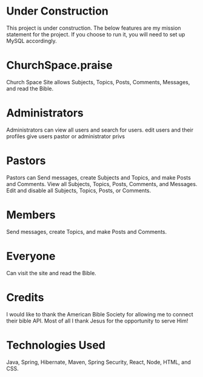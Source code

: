 # Under Construction
This project is under construction. The below features are my mission statement for the project.
If you choose to run it, you will need to set up MySQL accordingly.

# ChurchSpace.praise
Church Space Site allows Subjects, Topics, Posts, Comments, Messages, and read the Bible.

# Administrators
Administrators can 
view all users and search for users. 
edit users and their profiles
give users pastor or administrator privs

# Pastors
Pastors can
Send messages, create Subjects and Topics, and make Posts and Comments.
View all Subjects, Topics, Posts, Comments, and Messages.
Edit and disable all Subjects, Topics, Posts, or Comments.
 
# Members
Send messages, create Topics, and make Posts and Comments.

# Everyone
Can visit the site and read the Bible.

# Credits
I would like to thank the American Bible Society for allowing me to connect their bible API. Most of all I thank Jesus for the opportunity to serve Him!

# Technologies Used
Java, Spring, Hibernate, Maven, Spring Security, React, Node, HTML, and CSS.
